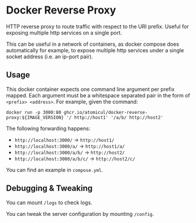 # Docker Reverse Proxy
HTTP reverse proxy to route traffic with respect to the URI prefix. Useful for exposing multiple
http services on a single port.

This can be useful in a network of containers, as docker compose does automatically for example,
to expose multiple http services under a single socket address (i.e. an ip-port pair).

## Usage
This docker container expects one command line argument per prefix mapped. Each argument
must be a whitespace separated pair in the form of `<prefix> <address>`. For example,
given the command: 
```
docker run -p 3000:80 ghcr.io/atomicul/docker-reverse-proxy:${IMAGE_VERSION} '/ http://host1' '/a/b/ http://host2'
```
The following forwarding happens:
* `http://localhost:3000/` -> `http://host1/`
* `http://localhost:3000/a/` -> `http://host1/a/`
* `http://localhost:3000/a/b/` -> `http://host2/`
* `http://localhost:3000/a/b/c/` -> `http://host2/c/`

You can find an example in `compose.yml`.

## Debugging & Tweaking
You can mount `/logs` to check logs.

You can tweak the server configuration by mounting `/config`. 
